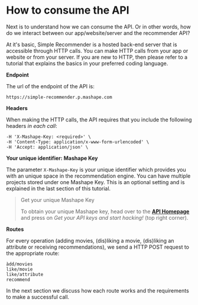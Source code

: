 # How to consume the API

Next is to understand how we can consume the API. Or in other words, how do we interact between our app/website/server and the recommender API?

At it's basic, Simple Recommender is a hosted back-end server that is accessible through HTTP calls. You can make HTTP calls from your app or website or from your server. If you are new to HTTP, then please refer to a tutorial that explains the basics in your preferred coding language.

**Endpoint**

The url of the endpoint of the API is:

```
https://simple-recommender.p.mashape.com
```

**Headers**

When making the HTTP calls, the API requires that you include the following headers *in each call*:

```
-H 'X-Mashape-Key: <required>' \
-H 'Content-Type: application/x-www-form-urlencoded' \
-H 'Accept: application/json' \
```

**Your unique identifier: Mashape Key**

The parameter `X-Mashape-Key` is your unique identifier which provides you with an unique space in the recommendation engine. You can have multiple projects stored under one Mashape Key. This is an optional setting and is explained in the last section of this tutorial.

> <span class="badge badge-positive">Get your unique Mashape Key</span>
>
> To obtain your unique Mashape key, head over to the [**API Homepage**](https://www.google.com) and press on *Get your API keys and start hacking!* (top right corner).

**Routes**

For every operation (adding movies, (dis)liking a movie, (dis)liking an attribute or receiving recommendations), we send a HTTP POST request to the appropriate route:

```
àdd/movies
like/movie
like/attribute
recommend
```

In the next section we discuss how each route works and the requirements to make a successful call.
